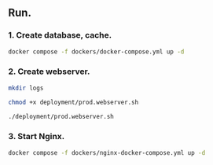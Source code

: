 ## Run.

### 1. Create database, cache.
```bash
docker compose -f dockers/docker-compose.yml up -d
```

### 2. Create webserver.
```bash
mkdir logs

chmod +x deployment/prod.webserver.sh

./deployment/prod.webserver.sh
```

### 3. Start Nginx.
```bash
docker compose -f dockers/nginx-docker-compose.yml up -d
```